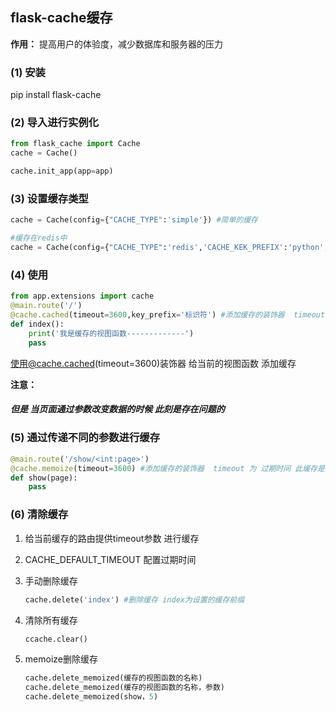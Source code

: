 ## flask-cache缓存

**作用：** 提高用户的体验度，减少数据库和服务器的压力

### (1) 安装

pip install flask-cache

### (2) 导入进行实例化

```python
from flask_cache import Cache
cache = Cache()

cache.init_app(app=app)
```

### (3) 设置缓存类型

```python
cache = Cache(config={"CACHE_TYPE":'simple'}) #简单的缓存

#缓存在redis中
cache = Cache(config={"CACHE_TYPE":'redis','CACHE_KEK_PREFIX':'python','CACHE_REDIS_PASSWORD':'123456'})
```

### (4) 使用

```python
from app.extensions import cache
@main.route('/')
@cache.cached(timeout=3600,key_prefix='标识符') #添加缓存的装饰器  timeout 为 过期时间
def index():
    print('我是缓存的视图函数-------------')
    pass
```

使用@cache.cached(timeout=3600)装饰器 给当前的视图函数 添加缓存  

**注意：**

##### 但是 当页面通过参数改变数据的时候  此刻是存在问题的

### (5) 通过传递不同的参数进行缓存

```python
@main.route('/show/<int:page>')
@cache.memoize(timeout=3600) #添加缓存的装饰器  timeout 为 过期时间 此缓存是可以通过传递 不同的参数 进行缓存
def show(page):
    pass
```

### (6) 清除缓存

1. 给当前缓存的路由提供timeout参数 进行缓存

2. CACHE_DEFAULT_TIMEOUT  配置过期时间

3. 手动删除缓存

   ```python
   cache.delete('index') #删除缓存 index为设置的缓存前缀
   ```

4. 清除所有缓存

   ```python
   ccache.clear()
   ```

5. memoize删除缓存

   ```python
   cache.delete_memoized(缓存的视图函数的名称)
   cache.delete_memoized(缓存的视图函数的名称，参数)
   cache.delete_memoized(show，5)
   ```

   ​

